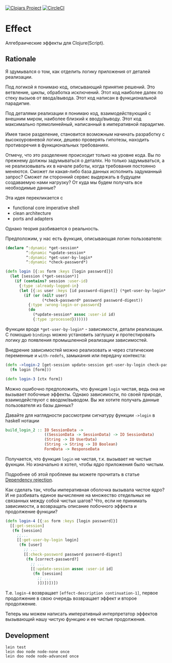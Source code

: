 [![Clojars Project](https://img.shields.io/clojars/v/darkleaf/effect.svg)](https://clojars.org/darkleaf/effect)
[![CircleCI](https://circleci.com/gh/darkleaf/effect.svg?style=svg)](https://circleci.com/gh/darkleaf/effect)

# Effect

Алгебраические эффекты для Clojure(Script).

## Rationale

Я здумывался о том, как отделить логику приложения от деталей реализации.

Под логикой я понимаю код, описывающий принятие решений.
Это ветвление, циклы, обработка исключений. Этот код наиболее далек по стеку вызыов от ввода/вывода.
Этот код написан в функциональной парадигме.

Под деталями реализации я понимаю код, взаимодействующий с внешним миром, наиболее близкий к вводу/выводу.
Этот код максимально прямолинейный, написанный в императивной парадигме.

Имея такое разделение, становится возможным начинать разработку с высокоуровневой логики,
дешево проверять гипотезы, находить противоречия в функциональных требованиях.

Отмечу, что это разделение происходит только на уровне кода.
Вы по прежнему должны задумываться о деталях.
Но только задумываться, а не реализовывать их в начале работы, когда требования постоянно меняются.
Сможет ли какая-либо база данных исполнить задуманный запрос?
Сможет ли сторонний сервис выдержать в будущем создаваемую нами нагрузку?
От куда мы будем получать все необходимые данные?

Эта идея перекликается с
* functional core imperative shell
* clean architecture
* ports and adapters

Однако теория разбивается о реальность.

Предположим, у нас есть функция, описывающая логин пользователя:

```clojure
(declare ^:dynamic *get-session*
         ^:dynamic *update-session*
         ^:dynamic *get-user-by-login*
         ^:dynamic *check-password*)

(defn login [{:as form :keys [login password]}]
  (let [session (*get-session*)]
    (if (contains? session :user-id)
      {:type :already-logged-in}
      (let [{:as user :keys [id password-digest]} (*get-user-by-login* login)]
        (if (or (nil? user)
                (*check-password* password password-digest))
          {:type :wrong-login-or-password}
          (do
            (*update-session* assoc :user-id id)
            {:type :processed}))))))
```

Функции  вроде `*get-user-by-login*` - зависимости, детали реализации.
С помощью `bindings` можно установить заглушку и протестировать логику
до появления промышленной реализации зависимостей.

Внедрение зависимостей можно реализовать и через
статические переменные и `with-redefs`, замыкания или передачу контекста:

```clojure
(defn ->login-2 [get-session update-session get-user-by-login check-password]
  (fn login [form]))

(defn login-3 [ctx form])
```

Можно ошибочно предположить, что функция `login` чистая, ведь она не вызывает побочные эффекты.
Однако зависимости, по своей природе, взаимодействуют с вводом/выводом.
Вы же хотите получать данные пользователя из базы данных?

Давайте для наглядности рассмотрим сигнатуру функции `->login` в haskell нотации

```haskell
build_login_2 :: IO SessionData ->
                 ((SessionData -> SessionData) -> IO SessionData)
                 (String -> IO UserData)
                 (String -> String -> IO Boolean)
                 FormData -> ResponseData
```

Получается, что функция `login` не чистая, т.к.  вызывает не чистые фукнции.
Но изначально я хотел, чтобы ядро приложения было чистым.

Подробнее об этой проблеме вы можете прочитать в статье
[Dependency rejection](https://blog.ploeh.dk/2017/02/02/dependency-rejection/).

Как сделать так, чтобы императивная оболочка вызывала чистое ядро?
И не разбивать единое вычисление на множество отедельных не связанных между собой чистых шагов?
Что, если не принимать зависимости, а возвращать описание побочного эффекта и продолжение функции?

```clojure
(defn login-4 [{:as form :keys [login password]}]
  [[:get-session]
   (fn [session]
     ;;...
     [[:get-user-by-login login]
      (fn [user]
        ;; ...
        [[:check-password password password-digest]
         (fn [correct-password?]
           ;; ...
           [[:update-session assoc :user-id id]
            (fn [session]
              ;; ...
              )])])])])
```

Т.е. `login-4` возвращает `[effect-description continuation-1]`,
первое продолжение в свою очередь возвращает эффект и второе продолжение.

Теперь мы можем написать императивный интерпретатор эффектов
вызывающий нашу чистую функцию и ее чистые продолжения.













## Development

```
lein test
lein doo node node-none once
lein doo node node-advanced once
```
